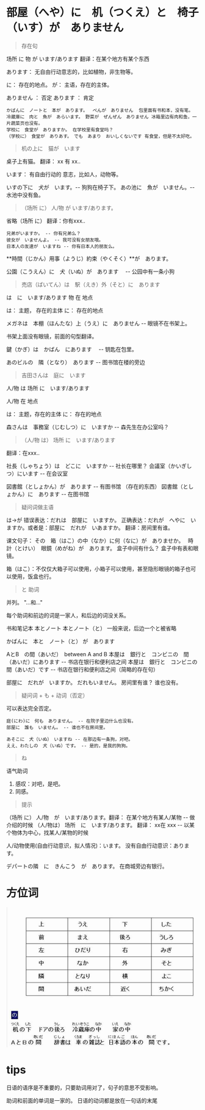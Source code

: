 
# 部屋（へや）に　机（つくえ）と　椅子（いす）が　ありません

> 存在句

场所  に  物  が  います/あります
翻译：在某个地方有某个东西

あります： 无自由行动意志的，比如植物，非生物等。

に： 存在的地点。
が： 主语，存在的主体。

ありません ： 否定
あります ： 肯定

```
かばんに　ノートと　本が　あります。　 ぺんが　ありません  包里面有书和本，没有笔。
冷蔵庫に　肉と　魚が　あらいます。　野菜が　ぜんぜん　ありません 冰箱里边有肉和鱼，一片蔬菜页也没有。
学校に　食堂が　ありますか。 在学校里有食堂吗？
（学校に）　食堂が　ありあす。　でも　あまり　おいしくないです 有食堂，但是不太好吃。
```

> 机の上に　猫が　います

桌子上有猫。
翻译： xx 有 xx..

います： 有自由行动的 意志，比如人，动物等。

いすの下に　犬が　います。-- 狗狗在椅子下。
あの池に　魚が　いません。-- 水池中没有鱼。


>  （场所 に） 人/物  が   います/あります。

省略（场所 に）
翻译：你有xxx..

```
兄弟がいますか。 -- 你有兄弟么？
彼女が　いませんよ。 -- 我可没有女朋友哦。
日本人の友達が　いますね -- 你有日本人的朋友么。
```
**時間（じかん）用事（ようじ）約束（やくそく）**が　あります。 

公園（こうえん）に　犬（いぬ）が　あります　 -- 公园中有一条小狗

> 売店（ばいてん）は　駅（えき）外（そと）に　あります

は　に　います/あります
物 在 地点

は： 主题， 存在的主体
に： 存在的地点

メガネは　本棚（ほんたな）上（うえ）に　ありません  -- 眼镜不在书架上。

书架上面没有眼镜，前面的句型翻译。

鍵（かぎ）は　かばん　にあります　 -- 钥匙在包里。

あのビルの　隣（となり）　あります --  图书馆在楼的旁边

> 吉田さんは　庭に　います

人/物 は 场所 に　います/あります

人/物 在 地点

は： 主题，存在的主体
に： 存在的地点

森さんは　事務室（じむしつ）に　いますか -- 森先生在办公室吗？

> （人/物 は） 场所 に　います/あります

翻译：在xxx..

社長（しゃちょう）は　どこに　いますか -- 社长在哪里？
会議室（かいぎしつ）にいます -- 在会议室


図書館（としょかん）が　あります -- 有图书馆 （存在的东西）
図書館（としょかん）に　あります -- 在图书馆       

> 疑问词做主语

は->が
错误表达：だれは　部屋に　いますか。
正确表达：だれが　へやに　いますか。或者是：部屋に　だれが　いあますか。
翻译：房间里有谁。

课文句子：
その　箱（はこ）の中（なか）に何（なに）が　ありませか。　
時計（とけい）　眼鏡（めがね）が　あります。
盒子中间有什么？
盒子中有表和眼镜。

箱（はこ）：不仅仅大箱子可以使用，小箱子可以使用，甚至隐形眼镜的箱子也可以使用，饭盒也行。

> と 助词

并列。 "...和..."

每个助词和前边的词是一家人，和后边的词没关系。

书和笔记本
本とノート
本とノート（と）
一般来说，后边一个と被省略

かばんに　本と　ノート（と） が　あります

AとB　の間（あいだ）　between A and B
本屋は　銀行と　コンビニの　間（あいだ）にあります -- 书店在银行和便利店之间
本屋は　銀行と　コンビニの　間（あいだ）です -- 书店在银行和便利店之间（简略的存在句）


部屋に　だれが　いますか。
だれもいません。
房间里有谁？
谁也没有。

> 疑问词 + も + 动词（否定）

可以表达完全否定。
```
庭(にわ)に　何も　ありません。 -- 在院子里边什么也没有。
部屋に　誰も　いません。 -- 谁也不在房间里。
```
```
あそこに　犬（いぬ）　いますね -- 在那边有一条狗，对吧。
ええ、わたしの　犬（いぬ）です。 -- 是的，是我的狗狗。
```

> ね

语气助词
1. 感叹：对吧，是吧。
2. 同感。


> 提示

（场所 に） 人/物　が　います/あります。翻译： 在某个地方有某人/某物  --  做介绍的时候
（人/物は） 场所　に　います/あります。 翻译： xx在 xxx -- 以某个物体为中心，找某人/某物的时候

人/动物使用(自由行动意识，拟人情况)：います。
没有自由行动意识：あります。

デパートの隣　に　きんこう　が　あります。 在商城旁边有银行。

# 方位词

![](./_image/2017-06-25-23-41-41.jpg)


# tips

日语的语序是不重要的，只要助词用对了，句子的意思不受影响。


助词和前面的单词是一家的。
日语的动词都是放在一句话的末尾
